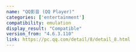 ```yaml
---
name: "QQ影音 (QQ Player)"
categories: ['entertainment']
compatibility: emulation
display_result: "Compatible"
version_from: "4.6.3.110"
link: https://pc.qq.com/detail/8/detail_8.html
---
```

